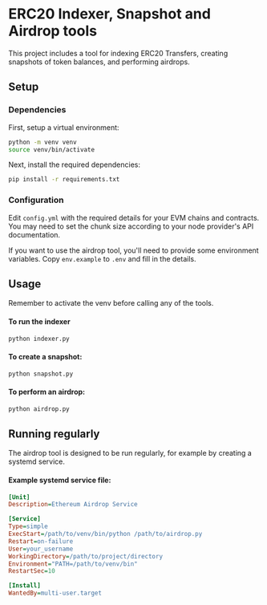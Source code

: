 # ERC20 Indexer, Snapshot and Airdrop tools

This project includes a tool for indexing ERC20 Transfers, creating snapshots of token balances, and performing airdrops. 

## Setup

### Dependencies

First, setup a virtual environment:

```bash
python -m venv venv
source venv/bin/activate
```
Next, install the required dependencies:

```bash
pip install -r requirements.txt
```

### Configuration

Edit `config.yml` with the required details for your EVM chains and contracts. You may need to set the chunk size according to your node provider's API documentation.

If you want to use the airdrop tool, you'll need to provide some environment variables. Copy `env.example` to `.env` and fill in the details.

## Usage

Remember to activate the venv before calling any of the tools.

#### To run the indexer

```bash
python indexer.py
```

#### To create a snapshot:

```bash
python snapshot.py
```

#### To perform an airdrop:
```bash
python airdrop.py
```

## Running regularly

The airdrop tool is designed to be run regularly, for example by creating a systemd service.

#### Example systemd service file:

```ini
[Unit]
Description=Ethereum Airdrop Service

[Service]
Type=simple
ExecStart=/path/to/venv/bin/python /path/to/airdrop.py
Restart=on-failure
User=your_username
WorkingDirectory=/path/to/project/directory
Environment="PATH=/path/to/venv/bin"
RestartSec=10

[Install]
WantedBy=multi-user.target
```